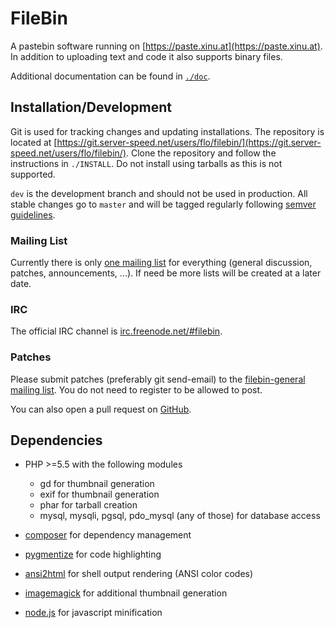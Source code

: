 # FileBin

A pastebin software running on [https://paste.xinu.at](https://paste.xinu.at).
In addition to uploading text and code it also supports binary files.

Additional documentation can be found in [`./doc`](doc/).

## Installation/Development

Git is used for tracking changes and updating installations. The repository is
located at [https://git.server-speed.net/users/flo/filebin/](https://git.server-speed.net/users/flo/filebin/).
Clone the repository and follow the instructions in `./INSTALL`. Do not
install using tarballs as this is not supported.

`dev` is the development branch and should not be used in production. All
stable changes go to `master` and will be tagged regularly following [semver
guidelines](http://semver.org/).

### Mailing List

Currently there is only [one mailing
list](https://lists.server-speed.net/listinfo/filebin-general) for everything
(general discussion, patches, announcements, ...). If need be more lists will be
created at a later date.

### IRC

The official IRC channel is [irc.freenode.net/#filebin](irc://irc.freenode.net/#filebin).

### Patches

Please submit patches (preferably git send-email) to the [filebin-general
mailing list](https://lists.server-speed.net/listinfo/filebin-general). You do
not need to register to be allowed to post.

You can also open a pull request on [GitHub](https://github.com/Bluewind/filebin).


## Dependencies

*  PHP >=5.5 with the following modules
    * gd for thumbnail generation
    * exif for thumbnail generation
    * phar for tarball creation
    * mysql, mysqli, pgsql, pdo_mysql (any of those) for database access

*  [composer](https://getcomposer.org/) for dependency management
*  [pygmentize](http://pygments.org/) for code highlighting
*  [ansi2html](http://pypi.python.org/pypi/ansi2html) for shell output rendering (ANSI color codes)
*  [imagemagick](http://www.imagemagick.org/) for additional thumbnail generation
*  [node.js](https://nodejs.org/) for javascript minification

